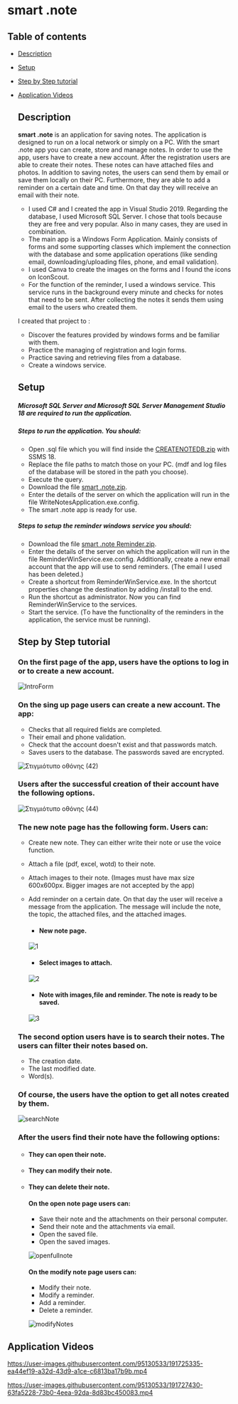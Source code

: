 #  **smart .note** 

 ## Table of contents
* [Description](#description)
* [Setup](#setup)
* [Step by Step tutorial](#step-by-step-tutorial)
* [Application Videos](#application-videos)


  ## **Description**
  **smart .note** is an application for saving notes. The application is designed to run on a local network or simply on a PC. With the smart .note app you can create, store and manage notes. In order to use the app, users have to create a new account. After the registration users are able to create their notes. These notes can have attached files and photos. In addition to saving notes, the users can send them by email or save them locally on their PC. Furthermore, they are able to add a reminder on a certain date and time. On that day they will receive an email with their note.
  
  
  - I used C# and I created the app in Visual Studio 2019. Regarding the database, I used Microsoft SQL Server. I chose that tools because they are free and very popular. Also in many cases, they are used in combination.
  - The main app is a Windows Form Application. Μainly consists of forms and some supporting classes which implement the connection with the database and some application operations (like sending email, downloading/uploading files, phone, and email validation).
  - I used Canva to create the images on the forms and I found the icons on IconScout.
  - For the function of the reminder, I used a windows service. This service runs in the background every minute and checks for notes that need to be sent. After collecting the notes it sends them using email to the users who created them.

 
  I created that project to :
  - Discover the features provided by windows forms and be familiar with them. 
  - Practice the managing of registration and login forms.
  - Practice saving and retrieving files from a database.
  - Create a windows service.

  ## **Setup**
  ##### Microsoft SQL Server and Microsoft SQL Server Management Studio 18 are required to run the application.
 
  ##### Steps to run the application. You should:
  - Open .sql file which you will find inside the 
  [CREATENOTEDB.zip](https://github.com/ChristosKarathanasisac/CreateNotesApp/files/9632062/CREATENOTEDB.zip) with SSMS 18.
  - Replace the file paths to match those on your PC. (mdf and log files of the database will be stored in the path you choose).
  - Execute the query. 
  - Download the file [smart .note.zip](https://github.com/ChristosKarathanasisac/CreateNotesApp/files/9695182/smart.note.zip).
  - Enter the details of the server on which the application will run in the file WriteNotesApplication.exe.config.
  - The smart .note app is ready for use.
 
  ##### Steps to setup the reminder windows service you should:
  -  Download the file [smart .note Reminder.zip](https://github.com/ChristosKarathanasisac/CreateNotesApp/files/9695183/smart.note.Reminder.zip).
  -  Enter the details of the server on which the application will run in the file ReminderWinService.exe.config. Additionally, create a new email account that the app will use to send reminders. (Τhe email I used has been deleted.)
  -  Create a shortcut from ReminderWinService.exe. In the shortcut properties change the destination by adding /install to the end.
  -  Run the shortcut as administrator. Now you can find ReminderWinService to the services.
  -  Start the service. (Τo have the functionality of the reminders in the application, the service must be running).
  


   ## **Step by Step tutorial**
     ### On the first page of the app, users have the options to log in or to create a new account.

    ![IntroForm](https://user-images.githubusercontent.com/95130533/190989494-5d138ea2-d414-4e79-ad89-8cc0675ff612.png)

     ### On the sing up page users can create a new account. The app:  
    - Checks that all required fields are completed.
    - Their email and phone validation. 
    - Check that the account doesn't exist and that passwords match.
    - Saves users to the database. The passwords saved are encrypted.

    ![Στιγμιότυπο οθόνης (42)](https://user-images.githubusercontent.com/95130533/191171210-92f5eac3-7e0f-4932-a757-f93482af8d42.png)

    ### Users after the successful creation of their account have the following options.
    
  ![Στιγμιότυπο οθόνης (44)](https://user-images.githubusercontent.com/95130533/191172739-b6349a35-6691-4815-88e0-29fe075157ce.png)

    ### The new note page has the following form. Users can:
  - Create new note. They can either write their note or use the voice function.
  - Αttach a file (pdf, excel, wotd) to their note.
  - Αttach images to their note. (Images must have max size 600x600px. Bigger images are not accepted by the app)
  - Add reminder on a certain date. On that day the user will receive a message from the application. The message will include the note, the topic, the attached files, and the attached images.

    - #### New note page.
   
     ![1](https://user-images.githubusercontent.com/95130533/191436888-74283813-bd25-430c-8485-6909ff726d9c.png)
    - #### Select images to attach.
   
     ![2](https://user-images.githubusercontent.com/95130533/191436910-6504491c-2805-4130-8d68-7246e61f54ba.png)
    - #### Note with images,file and reminder. The note is ready to be saved.
   
     ![3](https://user-images.githubusercontent.com/95130533/191436963-f6018b39-f239-4578-894b-c70702512de6.png)


   ### The second option users have is to search their notes. The users can filter their notes based on.
  - The creation date.
  - The last modified date.
  - Word(s).
  ### Of course, the users have the option to get all notes created by them.

  ![searchNote](https://user-images.githubusercontent.com/95130533/191441841-1ed2b52c-7166-4697-8b04-ac1f3de3724b.png)

    ### After the users find their note have the following options:
    - #### They can open their note.
    - #### They can modify their note.
    - #### They can delete their note.
       
       
       #### On the open note page users can:
        - Save their note and the attachments on their personal computer.
        - Send their note and the attachments via email.
        - Open the saved file.
        - Open the saved images.
        
        ![openfullnote](https://user-images.githubusercontent.com/95130533/191449286-6f7f61fd-16a1-4fc2-91e5-d9eb3820efe0.png)
  
    

      #### On the modify note page users can:
        - Modify their note.
        - Modify a reminder.  
        - Add a reminder.
        - Delete a reminder.
        
      ![modifyNotes](https://user-images.githubusercontent.com/95130533/191453722-ba39f2b2-8a84-4a0a-a775-9bd8044f0160.png)

## **Application Videos**
https://user-images.githubusercontent.com/95130533/191725335-ea44ef19-a32d-43d9-a1ce-c6813ba17b9b.mp4







https://user-images.githubusercontent.com/95130533/191727430-63fa5228-73b0-4eea-92da-8d83bc450083.mp4


